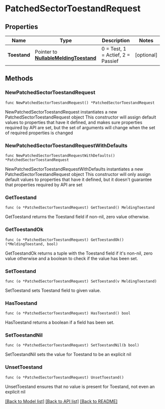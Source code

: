 # PatchedSectorToestandRequest

## Properties

Name | Type | Description | Notes
------------ | ------------- | ------------- | -------------
**Toestand** | Pointer to [**NullableMeldingToestand**](MeldingToestand.md) | 0 &#x3D; Test, 1 &#x3D; Actief, 2 &#x3D; Passief | [optional] 

## Methods

### NewPatchedSectorToestandRequest

`func NewPatchedSectorToestandRequest() *PatchedSectorToestandRequest`

NewPatchedSectorToestandRequest instantiates a new PatchedSectorToestandRequest object
This constructor will assign default values to properties that have it defined,
and makes sure properties required by API are set, but the set of arguments
will change when the set of required properties is changed

### NewPatchedSectorToestandRequestWithDefaults

`func NewPatchedSectorToestandRequestWithDefaults() *PatchedSectorToestandRequest`

NewPatchedSectorToestandRequestWithDefaults instantiates a new PatchedSectorToestandRequest object
This constructor will only assign default values to properties that have it defined,
but it doesn't guarantee that properties required by API are set

### GetToestand

`func (o *PatchedSectorToestandRequest) GetToestand() MeldingToestand`

GetToestand returns the Toestand field if non-nil, zero value otherwise.

### GetToestandOk

`func (o *PatchedSectorToestandRequest) GetToestandOk() (*MeldingToestand, bool)`

GetToestandOk returns a tuple with the Toestand field if it's non-nil, zero value otherwise
and a boolean to check if the value has been set.

### SetToestand

`func (o *PatchedSectorToestandRequest) SetToestand(v MeldingToestand)`

SetToestand sets Toestand field to given value.

### HasToestand

`func (o *PatchedSectorToestandRequest) HasToestand() bool`

HasToestand returns a boolean if a field has been set.

### SetToestandNil

`func (o *PatchedSectorToestandRequest) SetToestandNil(b bool)`

 SetToestandNil sets the value for Toestand to be an explicit nil

### UnsetToestand
`func (o *PatchedSectorToestandRequest) UnsetToestand()`

UnsetToestand ensures that no value is present for Toestand, not even an explicit nil

[[Back to Model list]](../README.md#documentation-for-models) [[Back to API list]](../README.md#documentation-for-api-endpoints) [[Back to README]](../README.md)


